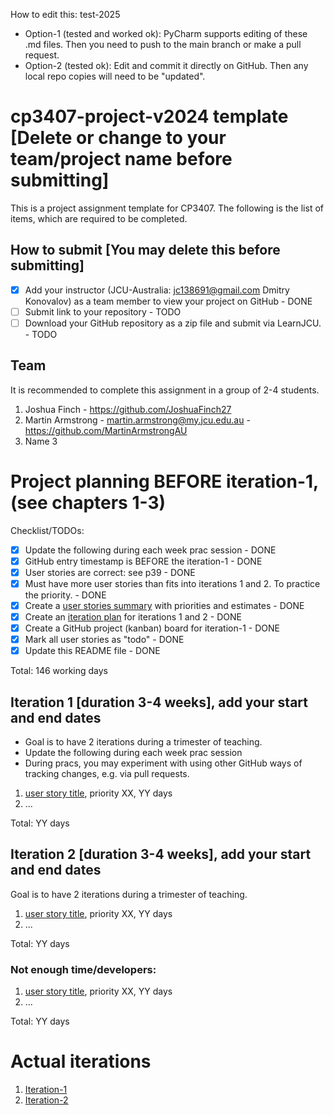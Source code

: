 How to edit this: test-2025
* Option-1 (tested and worked ok): PyCharm supports editing of these .md files. Then you need to push to the main branch or make a pull request.
* Option-2 (tested ok): Edit and commit it directly on GitHub. Then any local repo copies will need to be "updated".


# cp3407-project-v2024 template [Delete or change to your team/project name before submitting]

This is a project assignment template for CP3407. 
The following is the list of items, which are required to be completed.

## How to submit [You may delete this before submitting]

- [x] Add your instructor (JCU-Australia: jc138691@gmail.com Dmitry Konovalov) as a team member to view your project on GitHub - DONE
- [ ] Submit link to your repository - TODO
- [ ] Download your GitHub repository as a zip file and submit via LearnJCU. - TODO

## Team

It is recommended to complete this assignment in a group of 2-4 students.
1. Joshua Finch - https://github.com/JoshuaFinch27
2. Martin Armstrong - martin.armstrong@my.jcu.edu.au - https://github.com/MartinArmstrongAU
3. Name 3


# Project planning BEFORE iteration-1, (see chapters 1-3)
Checklist/TODOs: 
- [x] Update the following during each week prac session - DONE
- [x] GitHub entry timestamp is BEFORE the iteration-1 - DONE
- [x] User stories are correct: see p39 - DONE
- [x] Must have more user stories than fits into iterations 1 and 2. To practice the priority. - DONE
- [x] Create a [user stories summary](./user_stories_summary.md) with priorities and estimates - DONE
- [x] Create an [iteration plan](./iteration_plan.md) for iterations 1 and 2 - DONE
- [x] Create a GitHub project (kanban) board for iteration-1 - DONE
- [x] Mark all user stories as "todo" - DONE
- [x] Update this README file - DONE

Total: 146 working days 

## Iteration 1 [duration 3-4 weeks], add your start and end dates 

* Goal is to have 2 iterations during a trimester of teaching.
* Update the following during each week prac session
* During pracs, you may experiment with using other GitHub ways of tracking changes, e.g. via pull requests.

1. [user story title](./user_stories/user_story_00_template.md), priority XX, YY days 
2. ...

Total: YY days

## Iteration 2 [duration 3-4 weeks], add your start and end dates
Goal is to have 2 iterations during a trimester of teaching.
1. [user story title](./user_stories/user_story_00_template.md), priority XX, YY days 
2. ...

Total: YY days

### Not enough time/developers: 
1. [user story title](./user_stories/user_story_00_template.md), priority XX, YY days 
2. ...

Total: YY days


# Actual iterations
1. [Iteration-1](./iteration_1.md)
2. [Iteration-2](./iteration_2.md)


